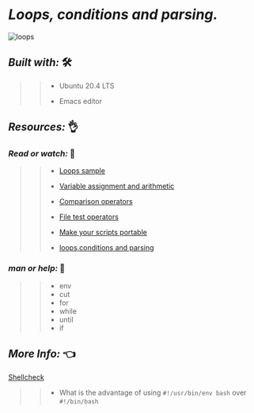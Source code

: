 #  **_Loops, conditions and parsing._**

![loops](https://user-images.githubusercontent.com/85587286/160511742-5d3fe3e8-521f-4ed7-8c3f-8e7ac4259890.png)


## **_Built with:_** 🛠️


>> * Ubuntu 20.4 LTS
>> 
>> * Emacs editor


## **_Resources:_** 👌

### **_Read or watch:_**   📑

>> * [Loops sample](https://tldp.org/LDP/Bash-Beginners-Guide/html/sect_09_01.html)
>>
>> * [Variable assignment and arithmetic](https://tldp.org/LDP/abs/html/ops.html)
>>
>> * [Comparison operators](https://tldp.org/LDP/abs/html/comparison-ops.html)
>>
>> * [File test operators](https://tldp.org/LDP/abs/html/fto.html)
>>
>> * [Make your scripts portable](https://www.cyberciti.biz/tips/finding-bash-perl-python-portably-using-env.html)
>>
>> * [loops,conditions and parsing](https://www.youtube.com/watch?v=BC2neyc5GcI)


### **_man or help:_** 🤙

>> *  env
>> * cut
>> * for
>> * while
>> * until
>> * if


## **_More Info:_**  👈

[Shellcheck](https://github.com/koalaman/shellcheck)

>> 
>> * What is the advantage of using `#!/usr/bin/env bash` over `#!/bin/bash`
>> 
